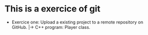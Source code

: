 # This is a exercice of git
* Exercice one: Upload a existing project to a remote repository on GitHub.
  |-> C++ program: Player class.
